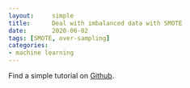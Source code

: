 ```yaml
---
layout:     simple
title:      Deal with imbalanced data with SMOTE
date:       2020-06-02
tags: [SMOTE, over-sampling]
categories: 
- machine learning
---
```


Find a simple tutorial on [Github](https://github.com/gaoangliu/AA_ipynb/blob/master/Deal_with_imbalanced_data_with_SMOTE.ipynb).

